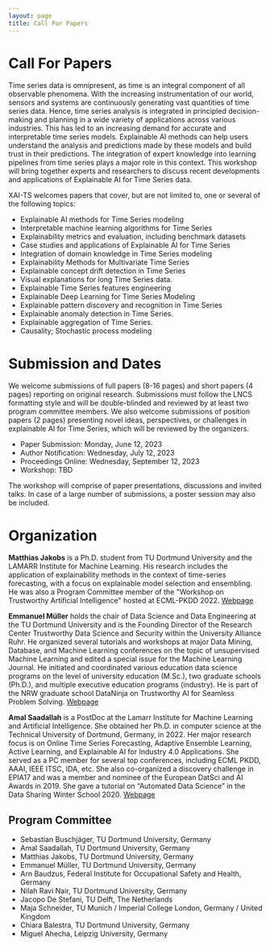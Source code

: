 ```yaml
---
layout: page
title: Call For Papers
---
```


# Call For Papers
Time series data is omnipresent, as time is an integral component of all observable phenomena.
With the increasing instrumentation of our world, sensors and systems are continuously generating vast quantities of time series data.
Hence, time series analysis is integrated in principled decision-making and planning in a wide variety of applications across various industries.
This has led to an increasing demand for accurate and interpretable time series models.
Explainable AI methods can help users understand the analysis and predictions made by these models and build trust in their predictions.
The integration of expert knowledge into learning pipelines from time series plays a major role in this context.
This workshop will bring together experts and researchers to discuss recent developments and applications of Explainable AI for Time Series data.

XAI-TS welcomes papers that cover, but are not limited to, one or several of the following topics:
 
- Explainable AI methods for Time Series modeling
- Interpretable machine learning algorithms for Time Series
- Explainability metrics and evaluation, including benchmark datasets
- Case studies and applications of Explainable AI for Time Series
- Integration of domain knowledge in Time Series modeling
- Explainability Methods for Multivariate Time Series
- Explainable concept drift detection in Time Series
- Visual explanations for long Time Series data.
- Explainable Time Series features engineering
- Explainable Deep Learning for Time Series Modeling
- Explainable pattern discovery and recognition in Time Series
- Explainable anomaly detection in Time Series.
- Explainable aggregation of Time Series.
- Causality;  Stochastic process modeling

# Submission and Dates

We welcome submissions of full papers (8-16 pages) and short papers (4 pages) reporting on original research.
Submissions must follow the LNCS formatting style and will be double-blinded and reviewed by at least two program committee members.
We also welcome submissions of position papers (2 pages) presenting novel ideas, perspectives, or challenges in explainable AI for Time Series, which will be reviewed by the organizers.

- Paper Submission: Monday, June 12, 2023
- Author Notification: Wednesday, July 12, 2023
- Proceedings Online: Wednesday, September 12, 2023
- Workshop: TBD

The workshop will comprise of paper presentations, discussions and invited talks.
In case of a large number of submissions, a poster session may also be included.

# Organization
**Matthias Jakobs** is a Ph.D. student from TU Dortmund University and the LAMARR Institute for Machine Learning.
His research includes the application of explainability methods in the context of time-series forecasting, with a focus on explainable model selection and ensembling.
He was also a Program Committee member of the "Workshop on Trustworthy Artificial Intelligence" hosted at ECML-PKDD 2022. [Webpage](https://www-ai.cs.tu-dortmund.de/PERSONAL/jakobs.html)

**Emmanuel Müller** holds the chair of Data Science and Data Engineering at the TU Dortmund University and is the Founding Director of the Research Center Trustworthy Data Science and Security within the University Alliance Ruhr.
He organized several tutorials and workshops at major Data Mining, Database, and Machine Learning conferences on the topic of unsupervised Machine Learning and edited a special issue for the Machine Learning Journal.
He initiated and coordinated various education data science programs on the level of university education (M.Sc.), two graduate schools (Ph.D.), and multiple executive education programs (industry).
He is part of the NRW graduate school DataNinja on Trustworthy AI for Seamless Problem Solving. [Webpage](https://ls9-www.cs.tu-dortmund.de/)

**Amal Saadallah** is a PostDoc at the Lamarr Institute for Machine Learning and Artificial Intelligence.
She obtained her Ph.D. in computer science at the Technical University of Dortmund, Germany, in 2022.
Her major research focus is on Online Time Series Forecasting, Adaptive Ensemble Learning,  Active Learning, and Explainable AI for Industry 4.0 Applications.
She served as a PC member for several top conferences, including ECML PKDD, AAAI, IEEE ITSC, IDA, etc.
She also co-organized a discovery challenge in EPIA17 and was a member and nominee of the European DatSci and AI Awards in 2019.
She gave a  tutorial on “Automated Data Science” in the Data Sharing Winter School 2020. [Webpage](https://www-ai.cs.tu-dortmund.de/PERSONAL/saadallah.html)

## Program Committee
- Sebastian Buschjäger, TU Dortmund University, Germany
- Amal Saadallah, TU Dortmund University, Germany
- Matthias Jakobs, TU Dortmund University, Germany
- Emmanuel Müller, TU Dortmund University, Germany
- Arn Baudzus, Federal Institute for Occupational Safety and Health, Germany
- Nilah Ravi Nair, TU Dortmund University, Germany
- Jacopo De Stefani, TU Delft, The Netherlands
- Maja Schneider, TU Munich / Imperial College London, Germany / United Kingdom
- Chiara Balestra, TU Dortmund University, Germany
- Miguel Ahecha, Leipzig University, Germany
